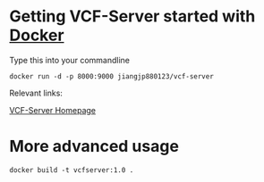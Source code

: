 # Getting VCF-Server started with [Docker](https://www.docker.com/)
<p>Type this into your commandline</P>

`docker run -d -p 8000:9000 jiangjp880123/vcf-server`

<p>Relevant links:</p>

[VCF-Server Homepage](https://www.diseasegps.org/VCF-Server)


# More advanced usage
`docker build -t vcfserver:1.0 .`
